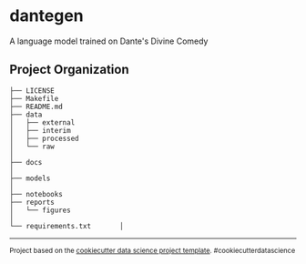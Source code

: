 dantegen
==============================

A language model trained on Dante's Divine Comedy

Project Organization
------------

    ├── LICENSE
    ├── Makefile           
    ├── README.md          
    ├── data
    │   ├── external       
    │   ├── interim        
    │   ├── processed      
    │   └── raw          
    │
    ├── docs           
    │
    ├── models          
    │
    ├── notebooks          
    ├── reports            
    │   └── figures        
    │
    └── requirements.txt       │
   

--------

<p><small>Project based on the <a target="_blank" href="https://drivendata.github.io/cookiecutter-data-science/">cookiecutter data science project template</a>. #cookiecutterdatascience</small></p>
